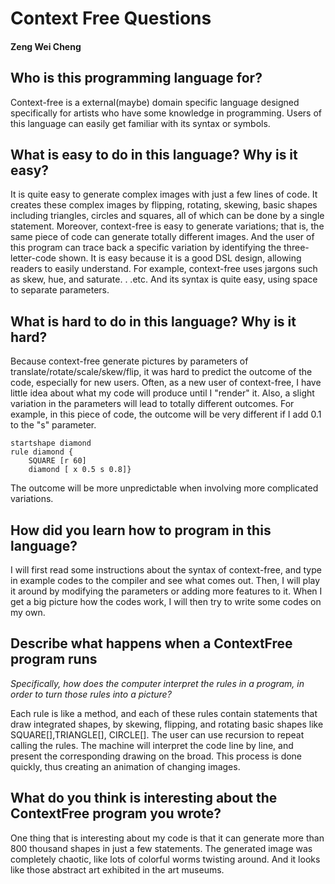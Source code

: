 # Context Free Questions
#### Zeng Wei Cheng

##  Who is this programming language for?
Context-free is a external(maybe) domain specific language designed specifically for artists who have some knowledge in programming. Users of this language can easily get familiar with its syntax or symbols.


## What is easy to do in this language? Why is it easy?
It is quite easy to generate complex images with just a few lines of code. It creates these complex images by flipping, rotating, skewing, basic shapes including triangles, circles and squares, all of which can be done by a single statement. Moreover, context-free is easy to generate variations; that is, the same piece of code can generate totally different images. And the user of this program can trace back a specific variation by identifying the three-letter-code shown.
It is easy because it is a good DSL design, allowing readers to easily understand. For example, context-free uses jargons such as skew, hue, and saturate. . .etc. And its syntax is quite easy, using space to separate parameters.


## What is hard to do in this language? Why is it hard?
Because context-free generate pictures by parameters of translate/rotate/scale/skew/flip, it was hard to predict the outcome of the code, especially for new users. Often, as a new user of context-free, I have little idea about what my code will produce until I "render" it. Also, a slight variation in the parameters will lead to totally different outcomes. For example, in this piece of code, the outcome will be very different if I add 0.1 to the "s" parameter.
```
startshape diamond
rule diamond {
    SQUARE [r 60]
    diamond [ x 0.5 s 0.8]}
```
The outcome will be more unpredictable when involving more complicated variations.
## How did you learn how to program in this language?
I will first read some instructions about the syntax of context-free, and type in example codes to the compiler and see what comes out. Then, I will play it around by modifying the parameters or adding more features to it. When I get a big picture how the codes work, I will then try to write some codes on my own.

## Describe what happens when a ContextFree program runs
_Specifically, how does the computer interpret the rules in a program, in order to turn those rules into a picture?_

Each rule is like a method, and each of these rules contain statements that draw integrated shapes, by skewing, flipping, and rotating basic shapes like SQUARE[],TRIANGLE[], CIRCLE[]. The user can use recursion to repeat calling the rules. The machine will interpret the code line by line, and present the corresponding drawing on the broad. This process is done quickly, thus creating an animation of changing images.

## What do you think is interesting about the ContextFree program you wrote?

One thing that is interesting about my code is that it can generate more than 800 thousand shapes in just a few statements. The generated image was completely chaotic, like lots of colorful worms twisting around. And it looks like those abstract art exhibited in the art museums.
